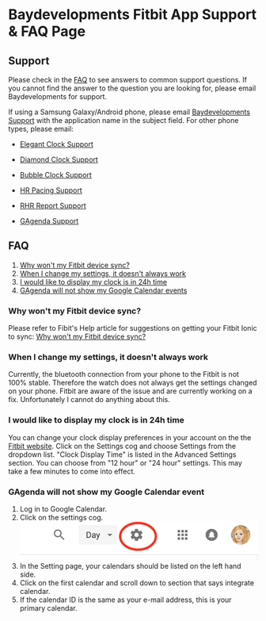 # Baydevelopments Fitbit App Support & FAQ Page

## Support

Please check in the <a href="#FAQ">FAQ</a> to see answers to common support questions. If you cannot find the answer to the question you are looking for, please email Baydevelopments for support.

If using a Samsung Galaxy/Android phone, please email <a href="mailto:allyann.baydevelopments@gmail.com">Baydevelopments Support</a> with the application name in the subject field. For other phone types, please email: 

  *  <a href="mailto:allyann.baydevelopments+elegant_clock@gmail.com">Elegant Clock Support</a>

  *  <a href="mailto:allyann.baydevelopments+diamond_clock@gmail.com">Diamond Clock Support</a>
  
  *  <a href="mailto:allyann.baydevelopments+bubble_clock@gmail.com">Bubble Clock Support</a>

  *  <a href="mailto:allyann.baydevelopments+hr_pacing@gmail.com">HR Pacing Support</a>
  
  *  <a href="mailto:allyann.baydevelopments+rhr_report@gmail.com">RHR Report Support</a>
  
  *  <a href="mailto:allyann.baydevelopments+gagenda@gmail.com">GAgenda Support</a>


## <h2 id="FAQ">FAQ</h2>

1. <a href="#FAQ_1">Why won't my Fitbit device sync?</a>
2. <a href="#FAQ_2">When I change my settings, it doesn't always work</a>
3. <a href="#FAQ_3">I would like to display my clock is in 24h time</a>
4. <a href="#FAQ_4">GAgenda will not show my Google Calendar events</a>

### <h3 id="FAQ_1">Why won't my Fitbit device sync?</h3>

Please refer to Fibit's Help article for suggestions on getting your Fitbit Ionic to sync: <a href="http://help.fitbit.com/articles/en_US/Help_article/1866/?l=en_US&c=Topics%3ASyncing&fs=Search&pn=1">Why won't my Fitbit device sync?</a>

### <h3 id="FAQ_2">When I change my settings, it doesn't always work</h3>

Currently, the bluetooth connection from your phone to the Fitbit is not 100% stable. Therefore the watch does not always get the settings changed on your phone. Fitbit are aware of the issue and are currently working on a fix. Unfortunately I cannot do anything about this.

### <h3 id="FAQ_3">I would like to display my clock is in 24h time</h3>

You can change your clock display preferences in your account on the the <a href="https://www.fitbit.com/">Fitbit website</a>. Click on the Settings cog and choose Settings from the dropdown list. "Clock Display Time" is listed in the Advanced Settings section. You can choose from "12 hour" or "24 hour" settings. This may take a few minutes to come into effect.

### <h3 id="FAQ_4">GAgenda will not show my Google Calendar event</h3>

<ol>
 <li>Log in to Google Calendar.</li>
 <li>Click on the settings cog.
 <img src="./settingsCog.png" alt="settingsCog"/></li>
 <li>In the Setting page, your calendars should be listed on the left hand side.</li>
 <li>Click on the first calendar and scroll down to section that says integrate calendar.</li>
 <li>If the calendar ID is the same as your e-mail address, this is your primary calendar.</li>
</o>
